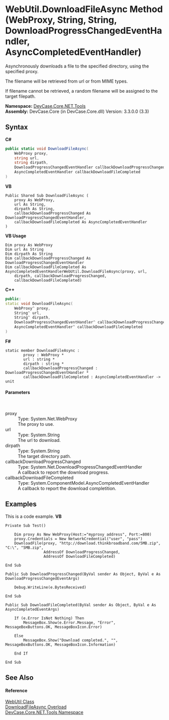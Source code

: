 # WebUtil.DownloadFileAsync Method (WebProxy, String, String, DownloadProgressChangedEventHandler, AsyncCompletedEventHandler)
 

Asynchronously downloads a file to the specified directory, using the specified proxy. 

 The filename will be retrieved from url or from MIME types. 

 If filename cannot be retrieved, a random filename will be assigned to the target filepath.

**Namespace:**&nbsp;<a href="N_DevCase_Core_NET_Tools">DevCase.Core.NET.Tools</a><br />**Assembly:**&nbsp;DevCase.Core (in DevCase.Core.dll) Version: 3.3.0.0 (3.3)

## Syntax

**C#**<br />
``` C#
public static void DownloadFileAsync(
	WebProxy proxy,
	string url,
	string dirpath,
	DownloadProgressChangedEventHandler callbackDownloadProgressChanged,
	AsyncCompletedEventHandler callbackDownloadFileCompleted
)
```

**VB**<br />
``` VB
Public Shared Sub DownloadFileAsync ( 
	proxy As WebProxy,
	url As String,
	dirpath As String,
	callbackDownloadProgressChanged As DownloadProgressChangedEventHandler,
	callbackDownloadFileCompleted As AsyncCompletedEventHandler
)
```

**VB Usage**<br />
``` VB Usage
Dim proxy As WebProxy
Dim url As String
Dim dirpath As String
Dim callbackDownloadProgressChanged As DownloadProgressChangedEventHandler
Dim callbackDownloadFileCompleted As AsyncCompletedEventHandlerWebUtil.DownloadFileAsync(proxy, url, 
	dirpath, callbackDownloadProgressChanged, 
	callbackDownloadFileCompleted)
```

**C++**<br />
``` C++
public:
static void DownloadFileAsync(
	WebProxy^ proxy, 
	String^ url, 
	String^ dirpath, 
	DownloadProgressChangedEventHandler^ callbackDownloadProgressChanged, 
	AsyncCompletedEventHandler^ callbackDownloadFileCompleted
)
```

**F#**<br />
``` F#
static member DownloadFileAsync : 
        proxy : WebProxy * 
        url : string * 
        dirpath : string * 
        callbackDownloadProgressChanged : DownloadProgressChangedEventHandler * 
        callbackDownloadFileCompleted : AsyncCompletedEventHandler -> unit 

```


#### Parameters
&nbsp;<dl><dt>proxy</dt><dd>Type: System.Net.WebProxy<br />The proxy to use.</dd><dt>url</dt><dd>Type: System.String<br />The url to download.</dd><dt>dirpath</dt><dd>Type: System.String<br />The target directory path.</dd><dt>callbackDownloadProgressChanged</dt><dd>Type: System.Net.DownloadProgressChangedEventHandler<br />A callback to report the download progress.</dd><dt>callbackDownloadFileCompleted</dt><dd>Type: System.ComponentModel.AsyncCompletedEventHandler<br />A callback to report the download completition.</dd></dl>

## Examples
This is a code example. 
**VB**<br />
``` VB
Private Sub Test()

    Dim proxy As New WebProxy(Host:="myproxy address", Port:=800)
    proxy.Credentials = New NetworkCredential("user", "pass")
    DownloadFile(proxy, "http://download.thinkbroadband.com/5MB.zip", "C:\", "5MB.zip",
                 AddressOf DownloadProgressChanged,
                 AddressOf DownloadFileCompleted)

End Sub

Public Sub DownloadProgressChanged(ByVal sender As Object, ByVal e As DownloadProgressChangedEventArgs)

    Debug.WriteLine(e.BytesReceived)

End Sub

Public Sub DownloadFileCompleted(ByVal sender As Object, ByVal e As AsyncCompletedEventArgs)

    If (e.Error IsNot Nothing) Then
        MessageBox.Show(e.Error.Message, "Error", MessageBoxButtons.OK, MessageBoxIcon.Error)

    Else
        MessageBox.Show("Download completed.", "", MessageBoxButtons.OK, MessageBoxIcon.Information)

    End If

End Sub
```


## See Also


#### Reference
<a href="T_DevCase_Core_NET_Tools_WebUtil">WebUtil Class</a><br /><a href="Overload_DevCase_Core_NET_Tools_WebUtil_DownloadFileAsync">DownloadFileAsync Overload</a><br /><a href="N_DevCase_Core_NET_Tools">DevCase.Core.NET.Tools Namespace</a><br />
